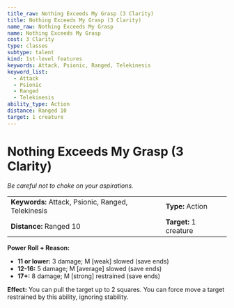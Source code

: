 ```yaml
---
title_raw: Nothing Exceeds My Grasp (3 Clarity)
title: Nothing Exceeds My Grasp (3 Clarity)
name_raw: Nothing Exceeds My Grasp
name: Nothing Exceeds My Grasp
cost: 3 Clarity
type: classes
subtype: talent
kind: 1st-level features
keywords: Attack, Psionic, Ranged, Telekinesis
keyword_list:
  - Attack
  - Psionic
  - Ranged
  - Telekinesis
ability_type: Action
distance: Ranged 10
target: 1 creature
---
```


# Nothing Exceeds My Grasp (3 Clarity)

*Be careful not to choke on your aspirations.*

|                                                    |                        |
| :------------------------------------------------- | :--------------------- |
| **Keywords:** Attack, Psionic, Ranged, Telekinesis | **Type:** Action       |
| **Distance:** Ranged 10                            | **Target:** 1 creature |

**Power Roll + Reason:**

- **11 or lower:** 3 damage; M \[weak\] slowed (save ends)
- **12-16:** 5 damage; M \[average\] slowed (save ends)
- **17+:** 8 damage; M \[strong\] restrained (save ends)

**Effect:** You can pull the target up to 2 squares. You can force move a target restrained by this ability, ignoring stability.

